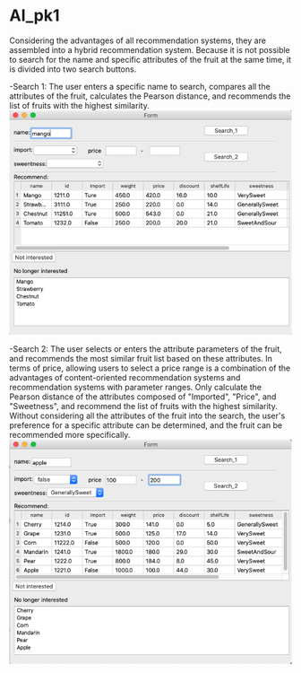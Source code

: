 # AI_pk1  
Considering the advantages of all recommendation systems, they are assembled into a hybrid recommendation system. Because it is not possible to search for the name and specific attributes of the fruit at the same time, it is divided into two search buttons.  

-Search 1: The user enters a specific name to search, compares all the attributes of the fruit, calculates the Pearson distance, and recommends the list of fruits with the highest similarity. 
![image](https://github.com/PrettyWitch/AI_pk1/blob/master/image/1.png)  

-Search 2: The user selects or enters the attribute parameters of the fruit, and recommends the most similar fruit list based on these attributes. In terms of price, allowing users to select a price range is a combination of the advantages of content-oriented recommendation systems and recommendation systems with parameter ranges.
Only calculate the Pearson distance of the attributes composed of "Imported", "Price", and "Sweetness", and recommend the list of fruits with the highest similarity.
Without considering all the attributes of the fruit into the search, the user's preference for a specific attribute can be determined, and the fruit can be recommended more specifically.  
![image](https://github.com/PrettyWitch/AI_pk1/blob/master/image/2.png)
